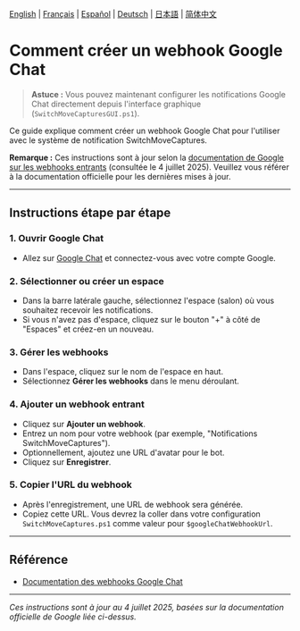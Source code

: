 [English](../en/GoogleChatWebhook.md) | [Français](../fr/GoogleChatWebhook.md) | [Español](../es/GoogleChatWebhook.md) | [Deutsch](../de/GoogleChatWebhook.md) | [日本語](../ja/GoogleChatWebhook.md) | [简体中文](../zh/GoogleChatWebhook.md)

# Comment créer un webhook Google Chat


> **Astuce :** Vous pouvez maintenant configurer les notifications Google Chat directement depuis l'interface graphique (`SwitchMoveCapturesGUI.ps1`).

Ce guide explique comment créer un webhook Google Chat pour l'utiliser avec le système de notification SwitchMoveCaptures.

**Remarque :** Ces instructions sont à jour selon la [documentation de Google sur les webhooks entrants](https://developers.google.com/chat/how-tos/webhooks) (consultée le 4 juillet 2025). Veuillez vous référer à la documentation officielle pour les dernières mises à jour.

---

## Instructions étape par étape

### 1. Ouvrir Google Chat

- Allez sur [Google Chat](https://chat.google.com/) et connectez-vous avec votre compte Google.

### 2. Sélectionner ou créer un espace

- Dans la barre latérale gauche, sélectionnez l'espace (salon) où vous souhaitez recevoir les notifications.
- Si vous n'avez pas d'espace, cliquez sur le bouton "+" à côté de "Espaces" et créez-en un nouveau.

### 3. Gérer les webhooks

- Dans l'espace, cliquez sur le nom de l'espace en haut.
- Sélectionnez **Gérer les webhooks** dans le menu déroulant.

### 4. Ajouter un webhook entrant

- Cliquez sur **Ajouter un webhook**.
- Entrez un nom pour votre webhook (par exemple, "Notifications SwitchMoveCaptures").
- Optionnellement, ajoutez une URL d'avatar pour le bot.
- Cliquez sur **Enregistrer**.

### 5. Copier l'URL du webhook

- Après l'enregistrement, une URL de webhook sera générée.
- Copiez cette URL. Vous devrez la coller dans votre configuration `SwitchMoveCaptures.ps1` comme valeur pour `$googleChatWebhookUrl`.

---

## Référence

- [Documentation des webhooks Google Chat](https://developers.google.com/chat/how-tos/webhooks)

---

*Ces instructions sont à jour au 4 juillet 2025, basées sur la documentation officielle de Google liée ci-dessus.*